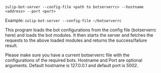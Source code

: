 ```
zulip-bot-server --config-file <path to botserverrc> --hostname <address> --port <port>

```

Example: `zulip-bot-server --config-file ~/botserverrc`

This program loads the bot configurations from the
config file (botserverrc here) and loads the bot modules.
It then starts the server and fetches the requests to the
above loaded modules and returns the success/failure result.

Please make sure you have a current botserverrc file with the
configurations of the required bots.
Hostname and Port are optional arguments. Default hostname is
127.0.0.1 and default port is 5002.
